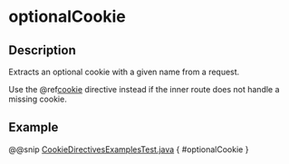 # optionalCookie

## Description

Extracts an optional cookie with a given name from a request.

Use the @ref[cookie](cookie.md) directive instead if the inner route does not handle a missing cookie.

## Example

@@snip [CookieDirectivesExamplesTest.java](../../../../../../../test/java/docs/http/javadsl/server/directives/CookieDirectivesExamplesTest.java) { #optionalCookie }